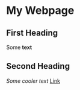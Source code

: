 # My Webpage
## First Heading
Some **text** 
## Second Heading 
*Some cooler text*
[Link](google.com)

